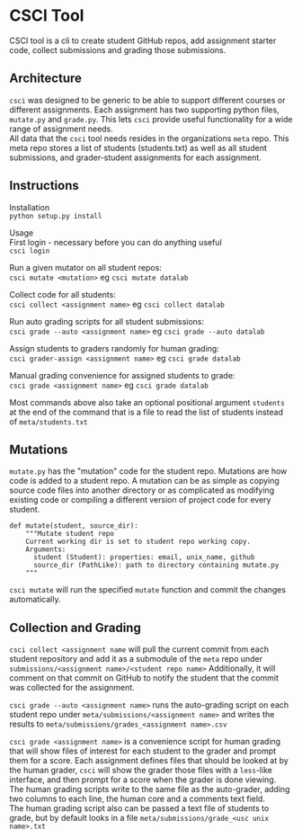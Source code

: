 CSCI Tool
=========

CSCI tool is a cli to create student GitHub repos, add assignment starter code,
collect submissions and grading those submissions.

Architecture
------------
`csci` was designed to be generic to be able to support different courses or
different assignments. Each assignment has two supporting python files,
`mutate.py` and `grade.py`. This lets `csci` provide useful functionality for a
wide range of assignment needs.  
All data that the `csci` tool needs resides in the organizations `meta` repo.
This meta repo stores a list of students (students.txt) as well as all student
submissions, and grader-student assignments for each assignment.

Instructions
------------

Installation  
`python setup.py install`

Usage  
First login - necessary before you can do anything useful  
`csci login`

Run a given mutator on all student repos:  
`csci mutate <mutation>` eg `csci mutate datalab`  

Collect code for all students:  
`csci collect <assignment name>` eg `csci collect datalab`

Run auto grading scripts for all student submissions:  
`csci grade --auto <assignment name>` eg `csci grade --auto datalab`

Assign students to graders randomly for human grading:  
`csci grader-assign <assignment name>` eg `csci grade datalab`

Manual grading convenience for assigned students to grade:  
`csci grade <assignment name>` eg `csci grade datalab`

Most commands above also take an optional positional argument `students` at the
end of the command that is a file to read the list of students instead of
`meta/students.txt`

Mutations
---------
`mutate.py` has the "mutation" code for the student repo. Mutations are how
code is added to a student repo. A mutation can be as simple as copying source
code files into another directory or as complicated as modifying existing code
or compiling a different version of project code for every student.

```python3
def mutate(student, source_dir):
    """Mutate student repo
    Current working dir is set to student repo working copy.
    Arguments:
      student (Student): properties: email, unix_name, github
      source_dir (PathLike): path to directory containing mutate.py
    """
```
`csci mutate` will run the specified `mutate` function and commit the changes
automatically.

Collection and Grading
----------------------
`csci collect <assignment name` will pull the current commit from each student
repository and add it as a submodule of the `meta` repo under
`submissions/<assignment name>/<student repo name>`
Additionally, it will comment on that commit on GitHub to notify the student
that the commit was collected for the assignment.

`csci grade --auto <assignment name>` runs the auto-grading script on each
student repo under `meta/submissions/<assignment name>` and writes the results
to `meta/submissions/grades_<assignment name>.csv`

`csci grade <assignment name>` is a convenience script for human grading that
will show files of interest for each student to the grader and prompt them for
a score. Each assignment defines files that should be looked at by the human
grader, `csci` will show the grader those files with a `less`-like interface,
and then prompt for a score when the grader is done viewing. The human grading
scripts write to the same file as the auto-grader, adding two columns to each
line, the human core and a comments text field.  
The human grading script also can be passed a text file of students to grade,
but by default looks in a file `meta/submissions/grade_<usc unix name>.txt`
